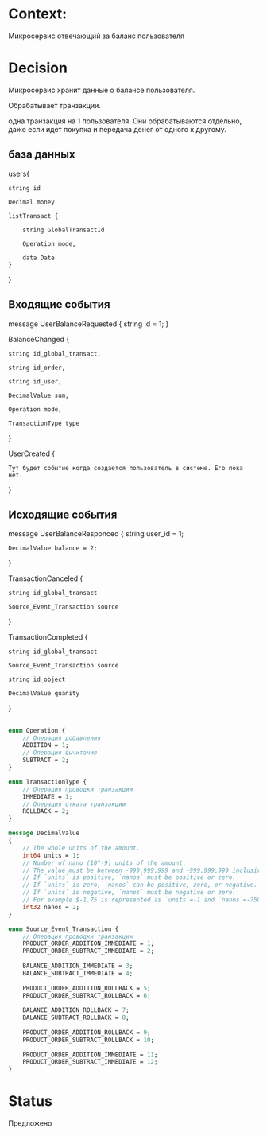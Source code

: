 # Context: 

Микросервис отвечающий за баланс пользователя

# Decision

Микросервис хранит данные о балансе пользователя. 

Обрабатывает транзакции. 

одна транзакция на 1 пользователя. Они обрабатываются отдельно, даже если идет покупка и передача денег от одного к другому. 

## база данных

users{

	string id
	
	Decimal money
	
	listTransact {
	
		string GlobalTransactId
		
		Operation mode,
		
		data Date
	}
	
}

## Входящие события

message UserBalanceRequested
{
	string id = 1;
}

BalanceChanged
{

	string id_global_transact,

	string id_order,
	
	string id_user,
	
	DecimalValue sum,
	
	Operation mode,
	
	TransactionType type
	
}

UserCreated {
	
	Тут будет событие когда создается пользователь в системе. Его пока нет.
	
}

## Исходящие события 


message UserBalanceResponced
{
	string user_id = 1;

	DecimalValue balance = 2;
}

TransactionCanceled
{

	string id_global_transact
	
	Source_Event_Transaction source
	
}

TransactionCompleted
{

	string id_global_transact
	
	Source_Event_Transaction source
	
	string id_object
	
	DecimalValue quanity
	
}

##

```proto
enum Operation {
	// Операция добавления 
	ADDITION = 1;
	// Операция вычитания  
	SUBTRACT = 2;
}
```
```proto
enum TransactionType {
	// Операция проводки транзакции 
	IMMEDIATE = 1;
	// Операция отката транзакции 
	ROLLBACK = 2;
}
```
```proto
message DecimalValue
{
	// The whole units of the amount.
	int64 units = 1;
	// Number of nano (10^-9) units of the amount.
	// The value must be between -999,999,999 and +999,999,999 inclusive.
	// If `units` is positive, `nanos` must be positive or zero.
	// If `units` is zero, `nanos` can be positive, zero, or negative.
	// If `units` is negative, `nanos` must be negative or zero.
	// For example $-1.75 is represented as `units`=-1 and `nanos`=-750,000,000.
	int32 nanos = 2;
}
```
```proto
enum Source_Event_Transaction {
	// Операция проводки транзакции 
	PRODUCT_ORDER_ADDITION_IMMEDIATE = 1;
	PRODUCT_ORDER_SUBTRACT_IMMEDIATE = 2;
	
	BALANCE_ADDITION_IMMEDIATE = 3;
	BALANCE_SUBTRACT_IMMEDIATE = 4;
	
	PRODUCT_ORDER_ADDITION_ROLLBACK = 5;
	PRODUCT_ORDER_SUBTRACT_ROLLBACK = 6;
	
	BALANCE_ADDITION_ROLLBACK = 7;
	BALANCE_SUBTRACT_ROLLBACK = 8;
	
	PRODUCT_ORDER_ADDITION_ROLLBACK = 9;
	PRODUCT_ORDER_SUBTRACT_ROLLBACK = 10;
	
	PRODUCT_ORDER_ADDITION_IMMEDIATE = 11;
	PRODUCT_ORDER_SUBTRACT_IMMEDIATE = 12;
}
```

# Status

Предложено




